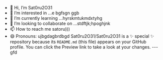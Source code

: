 - 👋 Hi, I’m Sat0ru2O31
- 👀 I’m interested in ...e bgfsgn ggb
- 🌱 I’m currently learning ...hyrskmtukmdxtyhg
- 💞️ I’m looking to collaborate on ...stdftjk;hpoghjnk
- 📫 How to reach me satoru)))
- 😄 Pronouns: ujbgdagbrdbgd
Sat0ru2O31/Sat0ru2O31 is a ✨ special ✨ repository because its `README.md` (this file) appears on your GitHub profile.
You can click the Preview link to take a look at your changes.
---gfd
